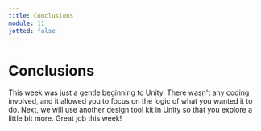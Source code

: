 ```yaml
---
title: Conclusions
module: 11
jotted: false
---
```


# Conclusions

This week was just a gentle beginning to Unity.  There wasn't any coding involved, and it allowed you to focus on the logic of what you wanted it to do.  Next, we will use another design tool kit in Unity so that you explore a little bit more.  Great job this week!